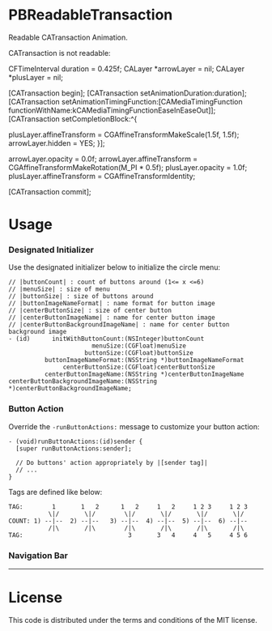 PBReadableTransaction
=====================

Readable CATransaction Animation.

CATransaction is not readable:

CFTimeInterval duration = 0.425f;
CALayer *arrowLayer = nil;
CALayer *plusLayer = nil;

[CATransaction begin];
[CATransaction setAnimationDuration:duration];
[CATransaction setAnimationTimingFunction:[CAMediaTimingFunction functionWithName:kCAMediaTimingFunctionEaseInEaseOut]];
[CATransaction setCompletionBlock:^{
        
  plusLayer.affineTransform = CGAffineTransformMakeScale(1.5f, 1.5f);
  arrowLayer.hidden = YES;
}];
    
arrowLayer.opacity = 0.0f;
arrowLayer.affineTransform = CGAffineTransformMakeRotation(M_PI * 0.5f);
plusLayer.opacity = 1.0f;
plusLayer.affineTransform = CGAffineTransformIdentity;
    
[CATransaction commit];

# Usage

### Designated Initializer

Use the designated initializer below to initialize the circle menu:

    // |buttonCount| : count of buttons around (1<= x <=6)
    // |menuSize| : size of menu
    // |buttonSize| : size of buttons around
    // |buttonImageNameFormat| : name format for button image
    // |centerButtonSize| : size of center button
    // |centerButtonImageName| : name for center button image
    // |centerButtonBackgroundImageName| : name for center button background image
    - (id)      initWithButtonCount:(NSInteger)buttonCount
                           menuSize:(CGFloat)menuSize
                         buttonSize:(CGFloat)buttonSize
              buttonImageNameFormat:(NSString *)buttonImageNameFormat
                   centerButtonSize:(CGFloat)centerButtonSize
              centerButtonImageName:(NSString *)centerButtonImageName
    centerButtonBackgroundImageName:(NSString *)centerButtonBackgroundImageName;

### Button Action

Override the `-runButtonActions:` message to customize your button action:

    - (void)runButtonActions:(id)sender {
      [super runButtonActions:sender];
  
      // Do buttons' action appropriately by |[sender tag]|
      // ...
    }

Tags are defined like below:

    TAG:        1       1   2      1   2     1   2     1 2 3     1 2 3
               \|/       \|/        \|/       \|/       \|/       \|/
    COUNT: 1) --|--  2) --|--   3) --|--  4) --|--  5) --|--  6) --|--
               /|\       /|\        /|\       /|\       /|\       /|\
    TAG:                             3       3   4     4   5     4 5 6

### Navigation Bar

---
# License

This code is distributed under the terms and conditions of the MIT license.

